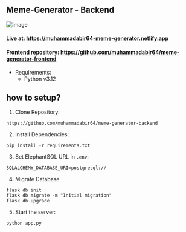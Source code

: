 ## Meme-Generator - Backend
![image](https://github.com/muhammadabir64/meme-generator-frontend/assets/51321911/d3ac8f97-3386-4a26-93ae-d582f945507e)

#### Live at: https://muhammadabir64-meme-generator.netlify.app
#### Frontend repository: https://github.com/muhammadabir64/meme-generator-frontend

* Requirements:
  - Python v3.12

## how to setup?
1. Clone Repository:
```
https://github.com/muhammadabir64/meme-generator-backend
```
2. Install Dependencies:
```
pip install -r requirements.txt
```
3. Set ElephantSQL URL in `.env`:
```
SQLALCHEMY_DATABASE_URI=postgresql://
```
4. Migrate Database
```
flask db init
flask db migrate -m "Initial migration"
flask db upgrade
```
5. Start the server:
```
python app.py
```
